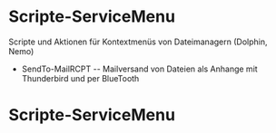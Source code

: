 # Scripte-ServiceMenu
Scripte und Aktionen für Kontextmenüs von Dateimanagern (Dolphin, Nemo)
- SendTo-MailRCPT
-- Mailversand von Dateien als Anhange mit Thunderbird und per BlueTooth
# Scripte-ServiceMenu
